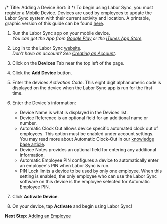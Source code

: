 /*
Title: Adding a Device
Sort: 3
*/
To begin using Labor Sync, you must register a Mobile Device.  Devices are used by employees to update the Labor Sync system with their current activity and location.  A printable, graphic version of this guide can be found [here](http://c15031650.r50.cf2.rackcdn.com/activating_a_device.pdf).

1. Run the Labor Sync app on your mobile device.  
    *You can get the App from [Google Play](http://play.google.com/store/apps/details?id=com.laborsync.mobile) or the [iTunes App Store](http://itunes.apple.com/us/app/labor-sync/id457863027).*

2. Log in to the Labor Sync [website](https://www.laborsync.com/login).  
     *Don't have an account? See [Creating an Account](http://support.laborsync.com/kb/getting-started/creating-an-account).*

3. Click on the **Devices** Tab near the top left of the page.  

4. Click the **Add Device** button.  

5. Enter the devices *Activation Code*.  This eight digit alphanumeric code is displayed on the device when the Labor Sync app is run for the first time.   

6. Enter the Device's information:  
    - Device Name is what is displayed in the Devices list.  
    - Device Reference is an optional field for an additional name or number.  
    - Automatic Clock Out allows device specific automated clock out of employees. This option must be enabled under account settings.  You may read more about Automatic Clock-Out in our [knowledge base article](http://support.laborsync.com/kb/topics/automatic-clock-out).
    - Device Notes provides an optional field for entering any additional information.
    - Automatic Employee PIN configures a device to automatically enter an employee's PIN when Labor Sync is run.  
    - PIN Lock limits a device to be used by only one employee.  When this setting is enabled, the only employee who can use the Labor Sync software on this device is the employee selected for Automatic Employee PIN.

7. Click **Activate Device**.  

8. On your device, tap **Activate** and begin using Labor Sync!  

**Next Step**: [Adding an Employee](http://support.laborsync.com/kb/getting-started/adding-an-employee)